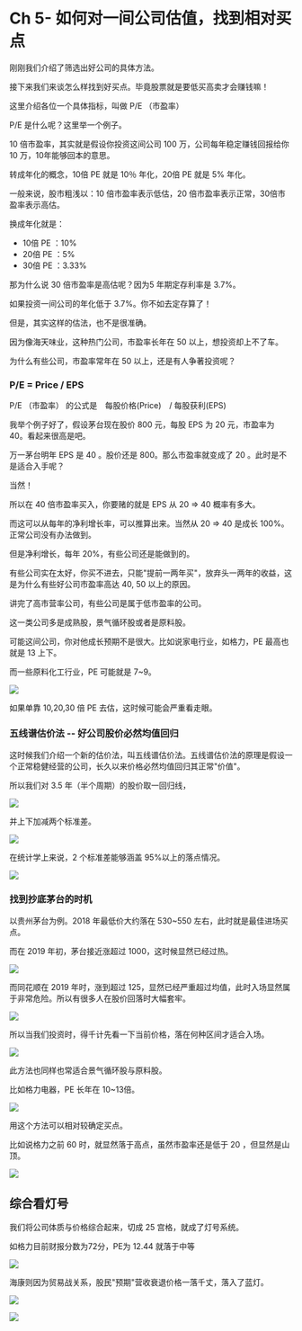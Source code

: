 # Ch 5- 如何对一间公司估值，找到相对买点

刚刚我们介绍了筛选出好公司的具体方法。

接下来我们来谈怎么样找到好买点。毕竟股票就是要低买高卖才会赚钱嘛！

这里介绍各位一个具体指标，叫做 P/E （市盈率）

P/E 是什么呢？这里举一个例子。

10 倍市盈率，其实就是假设你投资这间公司 100 万，公司每年稳定赚钱回报给你 10 万，10年能够回本的意思。

转成年化的概念，10倍 PE 就是 10％ 年化，20倍 PE 就是 5% 年化。

一般来说，股市粗浅以：10 倍市盈率表示低估，20 倍市盈率表示正常，30倍市盈率表示高估。

换成年化就是：

* 10倍 PE ：10%
* 20倍 PE ：5%
* 30倍 PE ：3.33%

那为什么说 30 倍市盈率是高估呢？因为5 年期定存利率是 3.7%。

如果投资一间公司的年化低于 3.7%。你不如去定存算了！

但是，其实这样的估法，也不是很准确。

因为像海天味业，这种热门公司，市盈率长年在 50 以上，想投资却上不了车。

为什么有些公司，市盈率常年在 50 以上，还是有人争著投资呢？

### P/E = Price / EPS

P/E （市盈率） 的公式是　每股价格(Price)　/ 每股获利(EPS)

我举个例子好了，假设茅台现在股价 800 元，每股 EPS 为 20 元，市盈率为 40。看起来很高是吧。

万一茅台明年 EPS 是 40 。股价还是 800。那么市盈率就变成了 20 。此时是不是适合入手呢？

当然！

所以在 40 倍市盈率买入，你要赌的就是 EPS 从 20 => 40 概率有多大。

而这可以从每年的净利增长率，可以推算出来。当然从 20 => 40 是成长 100%。正常公司没有办法做到。

但是净利增长，每年 20%，有些公司还是能做到的。

有些公司实在太好，你买不进去，只能"提前一两年买"，放弃头一两年的收益，这是为什么有些好公司市盈率高达 40, 50 以上的原因。

讲完了高市营率公司，有些公司是属于低市盈率的公司。

这一类公司多是成熟股，景气循环股或者是原料股。

可能这间公司，你对他成长预期不是很大。比如说家电行业，如格力，PE 最高也就是 13 上下。

而一些原料化工行业，PE 可能就是 7~9。

![](https://d.pr/i/HaVePZ+)

如果单靠 10,20,30 倍 PE 去估，这时候可能会严重看走眼。

### 五线谱估价法 -- 好公司股价必然均值回归

这时候我们介绍一个新的估价法，叫五线谱估价法。五线谱估价法的原理是假设一个正常稳健经营的公司，长久以来价格必然均值回归其正常"价值"。

所以我们对 3.5 年（半个周期）的股价取一回归线，

![](https://d.pr/i/GoNvlt+)

并上下加减两个标准差。

![](https://d.pr/i/QUsdeC+)

在统计学上来说，2 个标准差能够涵盖 95%以上的落点情况。

![](https://d.pr/i/lgK4PW+)

### 找到抄底茅台的时机

以贵州茅台为例。2018 年最低价大约落在 530~550 左右，此时就是最佳进场买点。

而在 2019 年初，茅台接近涨超过 1000，这时候显然已经过热。

![](https://d.pr/i/tLFKzy+)


而同花顺在 2019 年时，涨到超过 125，显然已经严重超过均值，此时入场显然属于非常危险。所以有很多人在股价回落时大幅套牢。

![](https://d.pr/i/C5a007+)

所以当我们投资时，得千计先看一下当前价格，落在何种区间才适合入场。

![](https://d.pr/i/w6CStB+)

此方法也同样也常适合景气循环股与原料股。

比如格力电器，PE 长年在 10~13倍。

![](https://d.pr/i/mVIN6X)

用这个方法可以相对较确定买点。

比如说格力之前 60 时，就显然落于高点，虽然市盈率还是低于 20 ，但显然是山顶。

![](https://d.pr/i/0LSPqH+)

## 综合看灯号

我们将公司体质与价格综合起来，切成 25 宫格，就成了灯号系统。

如格力目前财报分数为72分，PE为 12.44 就落于中等

![](https://d.pr/i/y3yAB7+)

海康则因为贸易战关系，股民"预期"营收衰退价格一落千丈，落入了蓝灯。

![](https://d.pr/i/rXto1K+)

![](https://d.pr/i/xqkmyf+)
